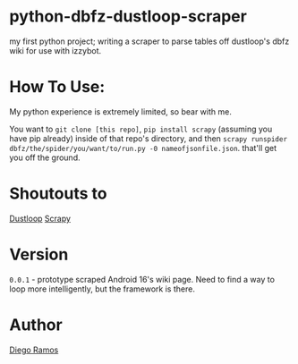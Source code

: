 # python-dbfz-dustloop-scraper
 my first python project; writing a scraper to parse tables off dustloop's dbfz wiki for use with izzybot.

# How To Use: 
My python experience is extremely limited, so bear with me. 

You want to `git clone [this repo]`, `pip install scrapy` (assuming you have pip already) inside of that repo's directory, and then `scrapy runspider dbfz/the/spider/you/want/to/run.py -0 nameofjsonfile.json`.
that'll get you off the ground.

# Shoutouts to
[Dustloop](http://www.dustloop.com)
[Scrapy](https://scrapy.org/)

# Version 
`0.0.1` - prototype scraped Android 16's wiki page. Need to find a way to loop more intelligently, but the framework is there.

# Author
[Diego Ramos](https://github.com/diego-ramos130)
